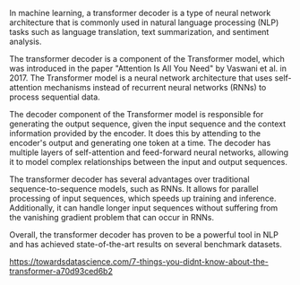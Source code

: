In machine learning, a transformer decoder is a type of neural network architecture that is commonly used in natural language processing (NLP) tasks such as language translation, text summarization, and sentiment analysis.

The transformer decoder is a component of the Transformer model, which was introduced in the paper "Attention Is All You Need" by Vaswani et al. in 2017. The Transformer model is a neural network architecture that uses self-attention mechanisms instead of recurrent neural networks (RNNs) to process sequential data.

The decoder component of the Transformer model is responsible for generating the output sequence, given the input sequence and the context information provided by the encoder. It does this by attending to the encoder's output and generating one token at a time. The decoder has multiple layers of self-attention and feed-forward neural networks, allowing it to model complex relationships between the input and output sequences.

The transformer decoder has several advantages over traditional sequence-to-sequence models, such as RNNs. It allows for parallel processing of input sequences, which speeds up training and inference. Additionally, it can handle longer input sequences without suffering from the vanishing gradient problem that can occur in RNNs.

Overall, the transformer decoder has proven to be a powerful tool in NLP and has achieved state-of-the-art results on several benchmark datasets.


https://towardsdatascience.com/7-things-you-didnt-know-about-the-transformer-a70d93ced6b2